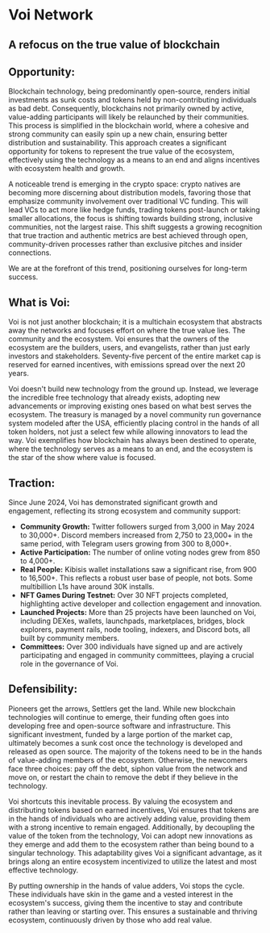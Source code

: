 # Voi Network
## A refocus on the true value of blockchain

## Opportunity:
Blockchain technology, being predominantly open-source, renders initial investments as sunk costs and tokens held by non-contributing individuals as bad debt. Consequently, blockchains not primarily owned by active, value-adding participants will likely be relaunched by their communities. This process is simplified in the blockchain world, where a cohesive and strong community can easily spin up a new chain, ensuring better distribution and sustainability. This approach creates a significant opportunity for tokens to represent the true value of the ecosystem, effectively using the technology as a means to an end and aligns incentives with ecosystem health and growth.

A noticeable trend is emerging in the crypto space: crypto natives are becoming more discerning about distribution models, favoring those that emphasize community involvement over traditional VC funding. This will lead VCs to act more like hedge funds, trading tokens post-launch or taking smaller allocations, the focus is shifting towards building strong, inclusive communities, not the largest raise. This shift suggests a growing recognition that true traction and authentic metrics are best achieved through open, community-driven processes rather than exclusive pitches and insider connections. 

We are at the forefront of this trend, positioning ourselves for long-term success.

## What is Voi:
Voi is not just another blockchain; it is a multichain ecosystem that abstracts away the networks and focuses effort on where the true value lies. The community and the ecosystem. Voi ensures that the owners of the ecosystem are the builders, users, and evangelists, rather than just early investors and stakeholders. Seventy-five percent of the entire market cap is reserved for earned incentives, with emissions spread over the next 20 years.

Voi doesn't build new technology from the ground up. Instead, we leverage the incredible free technology that already exists, adopting new advancements or improving existing ones based on what best serves the ecosystem. The treasury is managed by a novel community run governance system modeled after the USA, efficiently placing control in the hands of all token holders, not just a select few while allowing innovators to lead the way. Voi exemplifies how blockchain has always been destined to operate, where the technology serves as a means to an end, and the ecosystem is the star of the show where value is focused.

## Traction:
Since June 2024, Voi has demonstrated significant growth and engagement, reflecting its strong ecosystem and community support:

* **Community Growth:** Twitter followers surged from 3,000 in May 2024 to 30,000+. Discord members increased from 2,750 to 23,000+ in the same period, with Telegram users growing from 300 to 8,000+.
* **Active Participation:** The number of online voting nodes grew from 850 to 4,000+.
* **Real People:** Kibisis wallet installations saw a significant rise, from 900 to 16,500+. This reflects a robust user base of people, not bots. Some multibillion L1s have around 30K installs.
* **NFT Games During Testnet:** Over 30 NFT projects completed, highlighting active developer and collection engagement and innovation.
* **Launched Projects:** More than 25 projects have been launched on Voi, including DEXes, wallets, launchpads, marketplaces, bridges, block explorers, payment rails, node tooling, indexers, and Discord bots, all built by community members.
* **Committees:** Over 300 individuals have signed up and are actively participating and engaged in community committees, playing a crucial role in the governance of Voi.

## Defensibility:

Pioneers get the arrows, Settlers get the land. While new blockchain technologies will continue to emerge, their funding often goes into developing free and open-source software and infrastructure. This significant investment, funded by a large portion of the market cap, ultimately becomes a sunk cost once the technology is developed and released as open source. The majority of the tokens need to be in the hands of value-adding members of the ecosystem. Otherwise, the newcomers face three choices: pay off the debt, siphon value from the network and move on, or restart the chain to remove the debt if they believe in the technology.

Voi shortcuts this inevitable process. By valuing the ecosystem and distributing tokens based on earned incentives, Voi ensures that tokens are in the hands of individuals who are actively adding value, providing them with a strong incentive to remain engaged. Additionally, by decoupling the value of the token from the technology, Voi can adopt new innovations as they emerge and add them to the ecosystem rather than being bound to a singular technology. This adaptability gives Voi a significant advantage, as it brings along an entire ecosystem incentivized to utilize the latest and most effective technology.

By putting ownership in the hands of value adders, Voi stops the cycle. These individuals have skin in the game and a vested interest in the ecosystem's success, giving them the incentive to stay and contribute rather than leaving or starting over. This ensures a sustainable and thriving ecosystem, continuously driven by those who add real value.
